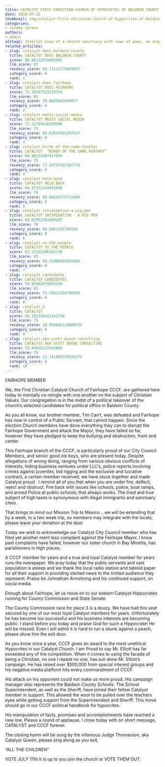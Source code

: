 ```yaml
---
title: CATALYST FIRST CHRISTIAN CHURCH OF HYPOCRITES OF BALDWIN COUNTY
date: 2018-07-15
thumbnail: img/catalyst-first-christian-church-of-hypocrites-of-baldwin-county.jpg
categories:
- sunday-sermon
authors:
- admin
alttags: Interior view of a church sanctuary with rows of pews, an organ loft, and arched windows, reflecting the congregation’s fo...
related_articles:
- slug: catalyst-does-baldwin-county
  title: CATALYST DOES BALDWIN COUNTY
  score: 80.04222555805995
  llm_score: 87
  recency_score: 95.71112779029973
  category_score: 0
  rank: 1
- slug: catalyst-does-fairhope
  title: CATALYST DOES FAIRHOPE
  score: 75.30167323219754
  llm_score: 85
  recency_score: 79.0083661609877
  category_score: 0
  rank: 2
- slug: catalyst-meets-social-media
  title: CATALYST MEETS SOCIAL MEDIA
  score: 72.22789538259508
  llm_score: 75
  recency_score: 98.63947691297537
  category_score: 0
  rank: 3
- slug: catalyst-birds-of-the-same-feather
  title: CATALYST  “BIRDS OF THE SAME FEATHER”
  score: 68.00151487477555
  llm_score: 75
  recency_score: 77.50757437387774
  category_score: 0
  rank: 4
- slug: catalyst-held-back
  title: CATALYST HELD BACK
  score: 66.97322154942498
  llm_score: 70
  recency_score: 89.86610774712484
  category_score: 0
  rank: 5
- slug: catalyst-intimidation-a-pig-pen
  title: CATALYST INTIMIDATION - A PIG PEN
  score: 65.01962391400207
  llm_score: 70
  recency_score: 80.0981195700103
  category_score: 0
  rank: 6
- slug: catalyst-vs-the-people
  title: CATALYST VS THE PEOPLE
  score: 63.13181386565738
  llm_score: 65
  recency_score: 88.15906932828686
  category_score: 0
  rank: 7
- slug: catalyst-candidates
  title: CATALYST CANDIDATES
  score: 59.85682478958159
  llm_score: 65
  recency_score: 71.78412394790789
  category_score: 0
  rank: 8
- slug: catalyst-2
  title: CATALYST
  score: 56.291336422161756
  llm_score: 75
  recency_score: 18.956682110808735
  category_score: 0
  rank: 9
- slug: catalyst-aka-scott-boone-consulting
  title: CATALYST AKA SCOTT BOONE CONSULTING
  score: 55.04838111563866
  llm_score: 75
  recency_score: 12.741905578193274
  category_score: 0
  rank: 10
---
```

FAIRHOPE MEMBER

We, the First Christian Catalyst Church of Fairhope CCCF, are gathered here today to mentally co-mingle with one another on the subject of Christian Values. Our congregation is in the midst of a political takeover of the church’s selected candidates for political office in Baldwin County.

As you all know, our brother member, Tim Can’t, was defeated and Fairhope has now in control of a Public Servant, that cannot happen. Since the election Church members have done everything they can to disrupt the Fairhope Government and attack the Mayor, they have failed so far, however they have pledged to keep the bullying and obstruction, front and center.

This Fairhope branch of the CCCF, is particularly proud of our City Council Members, and senior good ole boys, who are present today. Despite allegations of wrong doing, ranging from various obvious conflicts of interests, hiding business ventures under LLC’s, police reports involving crimes against juveniles, bid rigging and the exclusive and lucrative contract, a certain member received; we have stuck together and made Catalyst proud . I remind all of you that when you are under fire, deflect, reject and obstruct. Fire back with issues like schools, police, boat ramps, and armed Police at public schools; that always works. The tried and true subject of high taxes is synonymous with illegal immigrants and sanctuary cities.

That brings to mind our Mission Trip to Mexico… we will be extending that by a week, to a two week trip, so members may integrate with the locals; please leave your donation at the door

Today we wish to acknowledge our Catalyst City Council member who has filed yet another merit less complaint against the Fairhope Mayor. I know past complaints have failed; however our sister church in Bay Minette, has parishioners in high places.

A CCCF member for years and a true and loyal Catalyst member for years runs the newspaper. We pray today that the public servants and vast population is asleep and we thank the local radio station and tabloid paper for all their support in providing slanted news to the limited audience they represent. Praise be Johnathan Armstrong and his continued support, on social media.

Enough about Fairhope, let us move on to our esteem Catalyst Hippocrates running for County Commission and State Senate.

The County Commission race for place 3 is a doozy. We have had this seat secured by one of our most loyal Catalyst members for years. Unfortunately he has become too successful and his business interests are becoming public. I stand before you today and praise God for such a Hippocrate! He will be missed. Even I will admit it is hard to run a skunk against a peach, please show him the exit door.

As you know once a year, CCCF gives an award to the most unethical Hypocrites in our Catalyst Church. I am Proud to say Mr. Elliott has far exceeded any of the competition. When it comes to using the facade of being a Christian, no one I repeat no one, has out-done Mr. Elliott’s campaign. He has raised over $500,000 from special interest groups and his negative media platform hits every commandment of CCCF.

His attack on his opponent could not make us more proud. His campaign manager also represents the Baldwin County Schools. The School Superintendent, as well as the Sheriff, have joined their fellow Catalyst member in support. This allowed the wool to be pulled over the teachers eyes while getting support from the Superintendent and Sheriff. This move should go in our CCCF political handbook for hypocrites.

His manipulation of facts, promises and accomplishments have reached a new low, Please a round of applause. I close today with on short message, CATALYST and CCCF forever.

The closing hymn will be sung by the infamous Judge Thomasson, aka Catalyst Queen, please sing along as you exit,

“ALL THE CHILDREN”

VOTE JULY 17th It is up to you join the church or VOTE THEM OUT.
